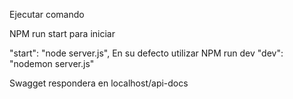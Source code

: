 Ejecutar comando 

NPM run start para iniciar

"start": "node server.js",
En su defecto utilizar 
NPM run dev
"dev": "nodemon server.js"


Swagget respondera en 
localhost/api-docs
